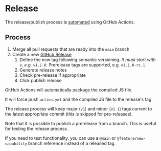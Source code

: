 # Release

The release/publish process is [automated](.github/workflows/publish.yml) using GitHub Actions.

## Process

1. Merge all pull requests that are ready into the `main` branch
1. Create a new [GitHub Release](https://github.com/particle-iot/flash-device-action/releases/new)
   1. Define the new tag following semantic versioning. _It must start with `v`, e.g. `v1.1.0`_. Prerelease tags are supported, e.g. `v1.1.0-rc.1`
   2. Generate release notes
   3. Check pre-release if appropriate
   4. Click publish release 
   
GitHub Actions will automatically package the compiled JS file.

It will force push `action.yml` and the compiled JS file to the release's tag. 

The release process will keep major (`v1`) and minor (`v1.1`) tags current to the latest appropriate commit (this is skipped for pre-releases).

Note that it is possible to publish a prerelease from a branch. This is useful for testing the release process.

If you need to test functionality, you can use a `@main` or `@feature/new-capability` branch reference instead of a released tag.
